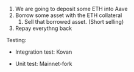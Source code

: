 1. We are going to deposit some ETH into Aave
2. Borrow some asset with the ETH collateral
    1. Sell that borrowed asset. (Short selling)
3. Repay everythng back

Testing:

- Integration test: Kovan

- Unit test: Mainnet-fork